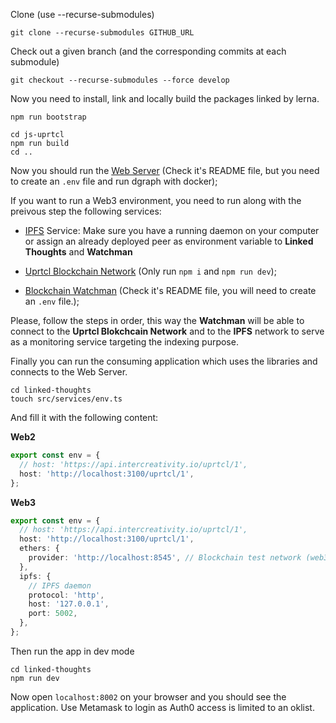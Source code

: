 Clone (use --recurse-submodules)

```
git clone --recurse-submodules GITHUB_URL
```

Check out a given branch (and the corresponding commits at each submodule)

```
git checkout --recurse-submodules --force develop
```

Now you need to install, link and locally build the packages linked by lerna.

```
npm run bootstrap
```

```
cd js-uprtcl
npm run build
cd ..
```

Now you should run the [Web Server](https://github.com/uprtcl/js-uprtcl-server/tree/develop) (Check it's README file, but you need to create an `.env` file and run dgraph with docker);

If you want to run a Web3 environment, you need to run along with the preivous step the following services:

- [IPFS](https://ipfs.io/) Service: Make sure you have a running daemon on your computer or assign an already deployed peer as environment variable to **Linked Thoughts** and **Watchman**

- [Uprtcl Blockchain Network](https://github.com/uprtcl/eth-uprtcl) (Only run `npm i` and `npm run dev`);

- [Blockchain Watchman](https://github.com/sotous/blockchain-watchman-uprtcl/tree/eth-refactor) (Check it's README file, you will need to create an `.env` file.);

Please, follow the steps in order, this way the **Watchman** will be able to connect to the **Uprtcl Blokchcain Network** and to the **IPFS** network to serve as a monitoring service targeting the indexing purpose.

Finally you can run the consuming application which uses the libraries and connects to the Web Server.

```
cd linked-thoughts
touch src/services/env.ts
```

And fill it with the following content:

**Web2**

```ts
export const env = {
  // host: 'https://api.intercreativity.io/uprtcl/1',
  host: 'http://localhost:3100/uprtcl/1',
};
```

**Web3**

```ts
export const env = {
  // host: 'https://api.intercreativity.io/uprtcl/1',
  host: 'http://localhost:3100/uprtcl/1',
  ethers: {
    provider: 'http://localhost:8545', // Blockchain test network (web3)
  },
  ipfs: {
    // IPFS daemon
    protocol: 'http',
    host: '127.0.0.1',
    port: 5002,
  },
};
```

Then run the app in dev mode

```
cd linked-thoughts
npm run dev
```

Now open `localhost:8002` on your browser and you should see the application. Use Metamask to login as Auth0 access is limited to an oklist.
